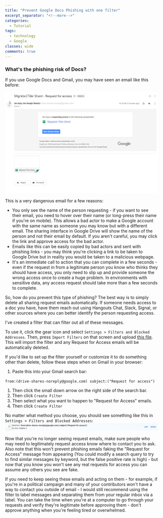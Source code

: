 ```yaml
---
title: "Prevent Google Docs Phishing with one filter"
excerpt_separator: "<!--more-->"
categories:
  - Tutorial
tags:
  - technology
  - Google
classes: wide
comments: true
---
```


### What's the phishing risk of Docs?
If you use Google Docs and Gmail, you may have seen an email like this before:

![screenshot of request for access email](/assets/images/request-for-access-email.png)

This is a very dangerous email for a few reasons:

* You only see the name of the person requesting - if you want to see their email, you need to hover over their name (or long-press their name if you're on mobile). This allows a bad actor to make a Google account with the same name as someone you may know but with a different email. The sharing interface in Google Drive will show the name of the person and not their email by default. If you aren't careful, you may click the link and approve access for the bad actor. 
* Emails like this can be easily copied by bad actors and sent with phishing links - you may think you're clicking a link to be taken to Google Drive but in reality you would be taken to a malicious webpage.
* It's an immediate call to action that you can complete in a few seconds - even if the request in from a legitimate person you know who thinks they should have access, you only need to slip up and provide someone the wrong access once to create a huge problem. In environments with sensitive data, any access request should take more than a few seconds to complete.

So, how do you prevent this type of phishing? The best way is to simply delete all sharing request emails automatically. If someone needs access to a doc you have, have them reach out using Hangouts Chat, Slack, Signal, or other sources where you can better identify the person requesting access.

I've created a filter that can filter out all of these messages. 

To use it, click the gear icon and select `Settings > Filters and Blocked Addresses`. Then, press `Import Filters` on that screen and upload <a href="/assets/mailFilters.xml" download>this file</a>. This will import the filter and any Request for Access emails will be automatically deleted.

If you'd like to set up the filter yourself or customize it to do something other than delete, follow these steps when on Gmail in your browser:

1. Paste this into your Gmail search bar:

`from:(drive-shares-noreply@google.com) subject:("Request for access")`

1. Then click the small down arrow on the right side of the search bar.
2. Then click `Create Filter`
3. Then select what you want to happen to "Request for Access" emails.
4. Then click `Create Filter`

No matter what method you choose, you should see something like this in `Settings > Filters and Blocked Addresses`:
![filter as it appears in settings](/assets/images/drive-sharing-filter.png)

Now that you're no longer seeing request emails, make sure people who may need to legitimately request access know where to contact you to ask. Also note that this won't prevent phishing emails faking the "Request for Access" message from appearing (You could modify a search query to try to find similar messages by keyword, but the false positive rate is high) - but now that you know you won't see any real requests for access you can assume any others you see are fake.

If you need to keep seeing these emails and acting on them - for example, if you're in a political campaign and many of your contributors won't have a way to contact you outside of email - I would still recommend using the filter to label messages and separating them from your regular inbox via a label. You can take the time when you're at a computer to go through your requests and verify they're legitimate before approving them - don't approve anything when you're feeling tired or overwhelmed.